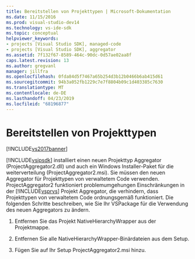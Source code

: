 ```yaml
---
title: Bereitstellen von Projekttypen | Microsoft-Dokumentation
ms.date: 11/15/2016
ms.prod: visual-studio-dev14
ms.technology: vs-ide-sdk
ms.topic: conceptual
helpviewer_keywords:
- projects [Visual Studio SDK], managed-code
- projects [Visual Studio SDK], aggregator
ms.assetid: 7f132f67-8589-464c-90dc-0d57ae02aa8f
caps.latest.revision: 13
ms.author: gregvanl
manager: jillfra
ms.openlocfilehash: 0fda84d5f7467a65b254d3b12b0466b6ab415d61
ms.sourcegitcommit: 94b3a052fb1229c7e7f8804b09c1d403385c7630
ms.translationtype: MT
ms.contentlocale: de-DE
ms.lasthandoff: 04/23/2019
ms.locfileid: "68196877"
---
```

# <a name="deploying-project-types"></a>Bereitstellen von Projekttypen
[!INCLUDE[vs2017banner](../../includes/vs2017banner.md)]

[!INCLUDE[vsipsdk](../../includes/vsipsdk-md.md)] installiert einen neuen Projekttyp Aggregator (ProjectAggregator2.dll) und auch ein Windows Installer-Paket für die weiterverteilung (ProjectAggregator2.msi). Sie müssen den neuen Aggregator für Projekttypen von verwaltetem Code verwenden. ProjectAggregator2 funktioniert problemumgehungen Einschränkungen in der [!INCLUDE[vsprvs](../../includes/vsprvs-md.md)] Projekt Aggregator, die verhindern, dass Projekttypen von verwaltetem Code ordnungsgemäß funktioniert. Die folgenden Schritte beschreiben, wie Sie Ihr VSPackage für die Verwendung des neuen Aggregators zu ändern.  
  
1. Entfernen Sie das Projekt NativeHierarchyWrapper aus der Projektmappe.  
  
2. Entfernen Sie alle NativeHierarchyWrapper-Binärdateien aus dem Setup.  
  
3. Fügen Sie auf Ihr Setup ProjectAggregator2.msi hinzu.
